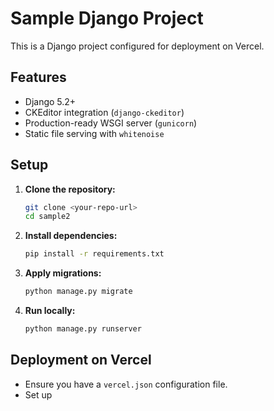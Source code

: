# Sample Django Project

This is a Django project configured for deployment on Vercel.

## Features

- Django 5.2+
- CKEditor integration (`django-ckeditor`)
- Production-ready WSGI server (`gunicorn`)
- Static file serving with `whitenoise`

## Setup

1. **Clone the repository:**
   ```sh
   git clone <your-repo-url>
   cd sample2
   ```

2. **Install dependencies:**
   ```sh
   pip install -r requirements.txt
   ```

3. **Apply migrations:**
   ```sh
   python manage.py migrate
   ```

4. **Run locally:**
   ```sh
   python manage.py runserver
   ```

## Deployment on Vercel

- Ensure you have a `vercel.json` configuration file.
- Set up
